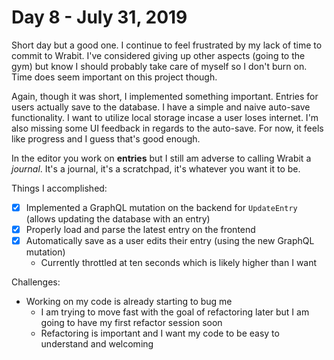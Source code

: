 # Day 8 - July 31, 2019

Short day but a good one. I continue to feel frustrated by my lack of time to commit to Wrabit. I've considered giving up other aspects (going to the gym) but know I should probably take care of myself so I don't burn on. Time does seem important on this project though.

Again, though it was short, I implemented something important. Entries for users actually save to the database. I have a simple and naive auto-save functionality. I want to utilize local storage incase a user loses internet. I'm also missing some UI feedback in regards to the auto-save. For now, it feels like progress and I guess that's good enough.

In the editor you work on **entries** but I still am adverse to calling Wrabit a _journal_. It's a journal, it's a scratchpad, it's whatever you want it to be.

Things I accomplished:

- [x] Implemented a GraphQL mutation on the backend for `UpdateEntry` (allows updating the database with an entry)
- [x] Properly load and parse the latest entry on the frontend
- [x] Automatically save as a user edits their entry (using the new GraphQL mutation)
  - Currently throttled at ten seconds which is likely higher than I want

Challenges:

- Working on my code is already starting to bug me
  - I am trying to move fast with the goal of refactoring later but I am going to have my first refactor session soon
  - Refactoring is important and I want my code to be easy to understand and welcoming
